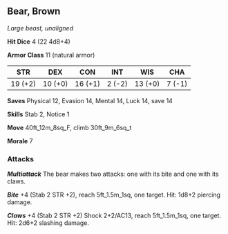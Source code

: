 ## Bear, Brown

*Large beast, unaligned*

**Hit Dice** 4 (22 4d8+4)

**Armor Class** 11 (natural armor)

| STR     | DEX     | CON     | INT     | WIS     | CHA     |
|---------|---------|---------|---------|---------|---------|
| 19 (+2) | 10 (+0) | 16 (+1) |  2 (-2) | 13 (+0) |  7 (-1) |

**Saves** Physical 12, Evasion 14, Mental 14, Luck 14, save 14

**Skills** Stab 2, Notice 1

**Move** 40ft\_12m\_8sq\_F, climb 30ft\_9m\_6sq\_t

**Morale** 7

### Attacks

***Multiattack*** The bear makes two attacks: one with its bite and one with its claws.

***Bite*** +4 (Stab 2 STR +2), reach 5ft\_1.5m\_1sq, one target. Hit: 1d8+2 piercing damage.

***Claws*** +4 (Stab 2 STR +2) Shock 2+2/AC13, reach 5ft\_1.5m\_1sq, one target. Hit: 2d6+2 slashing damage.

